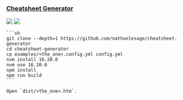 ### [Cheatsheet Generator](https://github.com/nathanlesage/cheatsheet-generator)

![](https://img.shields.io/github/license/nathanlesage/cheatsheet-generator) [![](https://img.shields.io/github/last-commit/scillidan/cheatsheet-generator/master?label=last%20commit%20(fork))](https://github.com/scillidan/cheatsheet-generator)

````{tab} From source
```sh
git clone --depth=1 https://github.com/nathanlesage/cheatsheet-generator
cd cheatsheet-generator
cp examples/<the_one>.config.yml config.yml
nvm install 16.20.0
nvm use 16.20.0
npm install
npm run build
```

Open `dist/<the_one>.htm`.
````